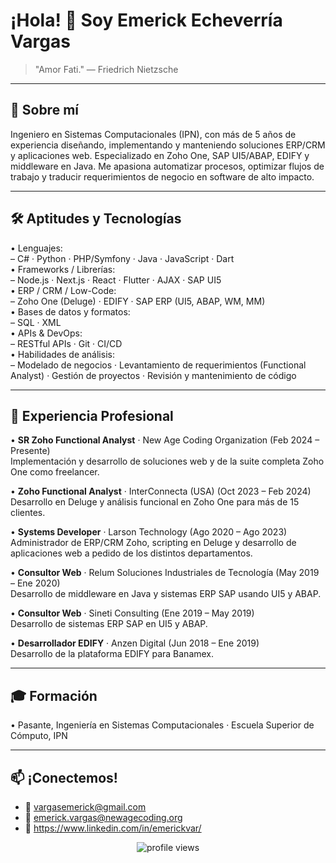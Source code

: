 # ¡Hola! 👋 Soy Emerick Echeverría Vargas

> "Amor Fati." — Friedrich Nietzsche

---

## 🚀 Sobre mí
Ingeniero en Sistemas Computacionales (IPN), con más de 5 años de experiencia diseñando, implementando y manteniendo soluciones ERP/CRM y aplicaciones web. Especializado en Zoho One, SAP UI5/ABAP, EDIFY y middleware en Java. Me apasiona automatizar procesos, optimizar flujos de trabajo y traducir requerimientos de negocio en software de alto impacto.

---

## 🛠 Aptitudes y Tecnologías

• Lenguajes:  
  – C# · Python · PHP/Symfony · Java · JavaScript · Dart  
• Frameworks / Librerías:  
  – Node.js · Next.js · React · Flutter · AJAX · SAP UI5  
• ERP / CRM / Low-Code:  
  – Zoho One (Deluge) · EDIFY · SAP ERP (UI5, ABAP, WM, MM)  
• Bases de datos y formatos:  
  – SQL · XML  
• APIs & DevOps:  
  – RESTful APIs · Git · CI/CD  
• Habilidades de análisis:  
  – Modelado de negocios · Levantamiento de requerimientos (Functional Analyst) · Gestión de proyectos · Revisión y mantenimiento de código

---

## 💼 Experiencia Profesional

• **SR Zoho Functional Analyst** · New Age Coding Organization (Feb 2024 – Presente)  
  Implementación y desarrollo de soluciones web y de la suite completa Zoho One como freelancer.

• **Zoho Functional Analyst** · InterConnecta (USA) (Oct 2023 – Feb 2024)  
  Desarrollo en Deluge y análisis funcional en Zoho One para más de 15 clientes.

• **Systems Developer** · Larson Technology (Ago 2020 – Ago 2023)  
  Administrador de ERP/CRM Zoho, scripting en Deluge y desarrollo de aplicaciones web a pedido de los distintos departamentos.

• **Consultor Web** · Relum Soluciones Industriales de Tecnología (May 2019 – Ene 2020)  
  Desarrollo de middleware en Java y sistemas ERP SAP usando UI5 y ABAP.

• **Consultor Web** · Sineti Consulting (Ene 2019 – May 2019)  
  Desarrollo de sistemas ERP SAP en UI5 y ABAP.

• **Desarrollador EDIFY** · Anzen Digital (Jun 2018 – Ene 2019)  
  Desarrollo de la plataforma EDIFY para Banamex.

---

## 🎓 Formación

• Pasante, Ingeniería en Sistemas Computacionales · Escuela Superior de Cómputo, IPN

---

## 📫 ¡Conectemos!

- 📧 vargasemerick@gmail.com  
- 📧 emerick.vargas@newagecoding.org  
- 🔗 https://www.linkedin.com/in/emerickvar/  

<p align="center">
  <img src="https://komarev.com/ghpvc/?username=emerickvar&color=blue" alt="profile views" />
</p>
